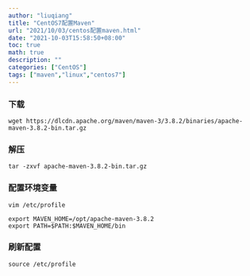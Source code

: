 ```yaml
---
author: "liuqiang"
title: "CentOS7配置Maven"
url: "2021/10/03/centos配置maven.html"
date: "2021-10-03T15:58:50+08:00"
toc: true
math: true
description: ""
categories: ["CentOS"]
tags: ["maven","linux","centos7"]
---
```


### 下载
```
wget https://dlcdn.apache.org/maven/maven-3/3.8.2/binaries/apache-maven-3.8.2-bin.tar.gz
```

### 解压
```
tar -zxvf apache-maven-3.8.2-bin.tar.gz
```

### 配置环境变量

```
vim /etc/profile

export MAVEN_HOME=/opt/apache-maven-3.8.2
export PATH=$PATH:$MAVEN_HOME/bin
```

### 刷新配置
```
source /etc/profile
```